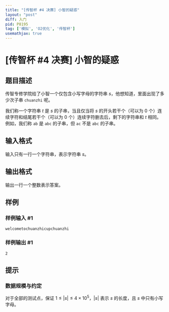 ```yaml
---
title: "[传智杯 #4 决赛] 小智的疑惑"
layout: "post"
diff: 入门
pid: P8195
tag: ['模拟', 'O2优化', '传智杯']
usemathjax: true
---
```


# [传智杯 #4 决赛] 小智的疑惑
## 题目描述

传智专修学院给了小智一个仅包含小写字母的字符串 $s$，他想知道，里面出现了多少次子串 `chuanzhi` 呢。

我们称一个字符串 $t$ 是 $s$ 的子串，当且仅当将 $s$ 的开头若干个（可以为 0 个）连续字符和结尾若干个（可以为 0 个）连续字符删去后，剩下的字符串和 $t$ 相同。例如，我们称 `ab` 是 `abc` 的子串，但 `ac` 不是 `abc` 的子串。
## 输入格式

输入只有一行一个字符串，表示字符串 $s$。
## 输出格式

输出一行一个整数表示答案。
## 样例

### 样例输入 #1
```
welcometochuanzhicupchuanzhi
```
### 样例输出 #1
```
2
```
## 提示

### 数据规模与约定

对于全部的测试点，保证 $1 \leq |s| \leq 4 \times 10^5$，$|s|$ 表示 $s$ 的长度，且 $s$ 中只有小写字母。
